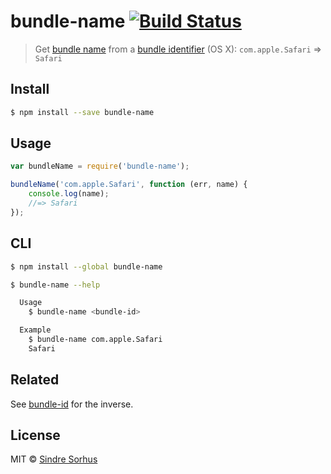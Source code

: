 # bundle-name [![Build Status](https://travis-ci.org/sindresorhus/bundle-name.png?branch=master)](http://travis-ci.org/sindresorhus/bundle-name)

> Get [bundle name](https://developer.apple.com/library/Mac/documentation/General/Reference/InfoPlistKeyReference/Articles/CoreFoundationKeys.html#//apple_ref/doc/plist/info/CFBundleName) from a [bundle identifier](https://developer.apple.com/library/Mac/documentation/General/Reference/InfoPlistKeyReference/Articles/CoreFoundationKeys.html#//apple_ref/doc/plist/info/CFBundleIdentifier) (OS X): `com.apple.Safari` => `Safari`


## Install

```sh
$ npm install --save bundle-name
```


## Usage

```js
var bundleName = require('bundle-name');

bundleName('com.apple.Safari', function (err, name) {
	console.log(name);
	//=> Safari
});
```


## CLI

```sh
$ npm install --global bundle-name
```

```sh
$ bundle-name --help

  Usage
    $ bundle-name <bundle-id>

  Example
    $ bundle-name com.apple.Safari
    Safari
```


## Related

See [bundle-id](https://github.com/sindresorhus/bundle-id) for the inverse.


## License

MIT © [Sindre Sorhus](http://sindresorhus.com)

